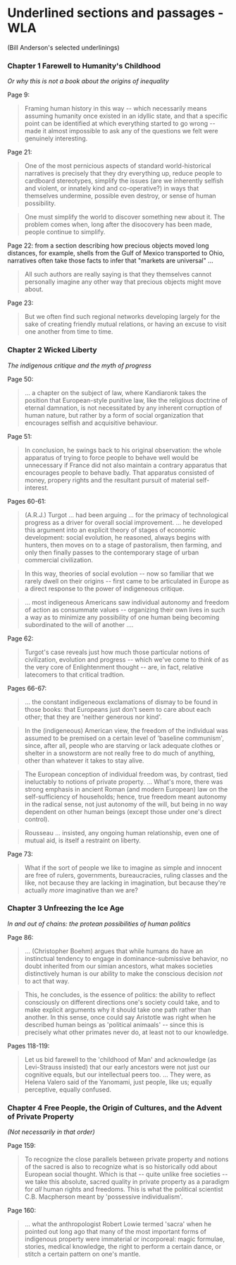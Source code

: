 # Underlined sections and passages - WLA
(Bill Anderson's selected underlinings)


### Chapter 1 Farewell to Humanity's Childhood
  *Or why this is not a book about the origins of inequality*

Page 9:

> Framing human history in this way -- which necessarily means assuming humanity once existed in an idyllic state, and that a specific point can be identified at which everything started to go wrong -- made it almost impossible to ask any of the questions we felt were genuinely interesting.

Page 21:

> One of the most pernicious aspects of standard world-historical narratives is precisely that they dry everything up, reduce people to cardboard stereotypes, simplify the issues (are we inherently selfish and violent, or innately kind and co-operative?) in ways that themselves undermine, possible even destroy, or sense of human possibility.

> One must simplify the world to discover something new about it. The problem comes when, long after the disocovery has been made, people continue to simplify.

Page 22: from a section describing how precious objects moved long
distances, for example, shells from the Gulf of Mexico transported to
Ohio, narratives often take those facts to infer that "markets are
universal" ...

> All such authors are really saying is that they themselves cannot personally imagine any other way that precious objects might move about.

Page 23:

> But we often find such regional networks developing largely for the sake of creating friendly mutual relations, or having an excuse to visit one another from time to time.

### Chapter 2 Wicked Liberty
  *The indigenous critique and the myth of progress*

Page 50:

> ... a chapter on the subject of law, where Kandiaronk takes the position that European-style punitive law, like the religious doctrine of eternal damnation, is not necessitated by any inherent corruption of human nature, but rather by a form of social organization that encourages selfish and acquisitive behaviour.

Page 51:

> In conclusion, he swings back to his original observation: the whole apparatus of trying to force people to behave well would be unnecessary if France did not also maintain a contrary apparatus that encourages people to behave badly. That apparatus consisted of money, propery rights and the resultant pursuit of material self-interest.

Pages 60-61:

> (A.R.J.) Turgot ... had been arguing ... for the primacy of technological progress as a driver for overall social improvement. ... he developed this argument into an explicit theory of stages of economic development: social evolution, he reasoned, always begins with hunters, then moves on to a stage of pastoralism, then farming, and only then finally passes to the contemporary stage of urban commercial civilization.
  
> In this way, theories of social evolution -- now so familiar that we rarely dwell on their origins -- first came to be articulated in Europe as a direct response to the power of indigeneous critique.

> ... most indigeneous Americans saw individual autonomy and freedom of action as consummate values -- organizing their own lives in such a way as to minimize any possibility of one human being becoming subordinated to the will of another ....

Page 62:

> Turgot's case reveals just how much those particular notions of civilization, evolution and progress -- which we've come to think of as the very core of Enlightenment thought -- are, in fact, relative latecomers to that critical tradtion.

Pages 66-67:

> ... the constant indigeneous exclamations of dismay to be found in those books: that Europeans just don't seem to care about each other; that they are 'neither generous nor kind'.
  
> In the  (indigeneous) American view, the freedom of the individual was assumed to be premised on a certain level of 'baseline communism', since, after all, people who are starving or lack adequate clothes or shelter in a snowstorm are not really free to do much of anything, other than whatever it takes to stay alive.

> The European conception of individual freedom was, by contrast, tied ineluctably to notions of private property. ... What's more, there was strong emphasis in ancient Roman (and modern European) law on the self-sufficiency of households; hence, true freedom meant autonomy in the radical sense, not just autonomy of the will, but being in no way dependent on other human beings (except those under one's direct control).

> Rousseau ... insisted, any ongoing human relationship, even one of mutual aid, is itself a restraint on liberty.

Page 73:

> What if the sort of people we like to imagine as simple and innocent are free of rulers, governments, bureaucracies, ruling classes and the like, not because they are lacking in imagination, but because they're actually *more* imaginative than we are?


### Chapter 3 Unfreezing the Ice Age
  *In and out of chains: the protean possibilities of human politics*

Page 86:

> ... (Christopher Boehm) argues that while humans do have an instinctual tendency to engage in dominance-submissive behavior, no doubt inherited from our simian ancestors, what makes societies distinctively human is our ability to make the conscious decision *not* to act that way.

> This, he concludes, is the essence of politics: the ability to reflect consciously on different directions one's society could take, and to make explicit arguments why it should take one path rather than another. In this sense, once could say Aristotle was right when he described human beings as 'political animaals' -- since this is precisely what other primates never do, at least not to our knowledge.

Pages 118-119:

> Let us bid farewell to the 'childhood of Man' and acknowledge (as Levi-Strauss insisted) that our early ancestors were not just our cognitive equals, but our intellectual peers too. ... They were, as Helena Valero said of the Yanomami, just people, like us; equally perceptive, equally confused.

### Chapter 4 Free People, the Origin of Cultures, and the Advent of Private Property
  *(Not necessarily in that order)*

Page 159:

> To recognize the close parallels between private property and notions of the sacred is also to recognize what is so historically odd about European social thought. Which is that -- quite unlike free societies -- we take this absolute, sacred quality in private property as a paradigm for *all* human rights and freedoms. This is what the political scientist C.B. Macpherson meant by 'possessive individualism'.

Page 160:

> ... what the anthropologist Robert Lowie termed 'sacra' when he pointed out long ago that many of the most important forms of indigenous property were immaterial or incorporeal: magic formulae, stories, medical knowledge, the right to perform a certain dance, or stitch a certain pattern on one's mantle.

